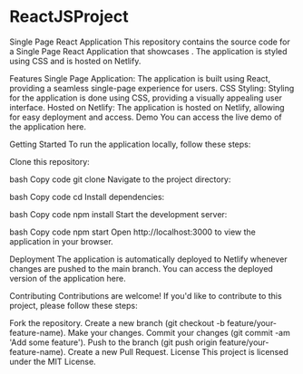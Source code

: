 # ReactJSProject
Single Page React Application
This repository contains the source code for a Single Page React Application that showcases . The application is styled using CSS and is hosted on Netlify.

Features
Single Page Application: The application is built using React, providing a seamless single-page experience for users.
CSS Styling: Styling for the application is done using CSS, providing a visually appealing user interface.
Hosted on Netlify: The application is hosted on Netlify, allowing for easy deployment and access.
Demo
You can access the live demo of the application here.

Getting Started
To run the application locally, follow these steps:

Clone this repository:

bash
Copy code
git clone <repository-url>
Navigate to the project directory:

bash
Copy code
cd <project-directory>
Install dependencies:

bash
Copy code
npm install
Start the development server:

bash
Copy code
npm start
Open http://localhost:3000 to view the application in your browser.

Deployment
The application is automatically deployed to Netlify whenever changes are pushed to the main branch. You can access the deployed version of the application here.

Contributing
Contributions are welcome! If you'd like to contribute to this project, please follow these steps:

Fork the repository.
Create a new branch (git checkout -b feature/your-feature-name).
Make your changes.
Commit your changes (git commit -am 'Add some feature').
Push to the branch (git push origin feature/your-feature-name).
Create a new Pull Request.
License
This project is licensed under the MIT License.
